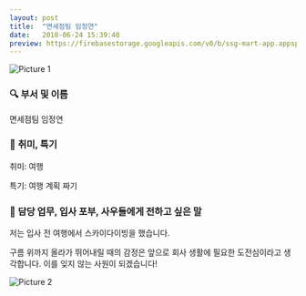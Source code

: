 ```yaml
---
layout: post
title:  "면세점팀 임정연"
date:   2018-06-24 15:39:40
preview: https://firebasestorage.googleapis.com/v0/b/ssg-mart-app.appspot.com/o/%EB%8F%99%EA%B8%B0%EC%82%AC%EC%A7%84%2F191924.jpg?alt=media&token=7bf585ef-38d9-4b32-ba67-139486aec157
---
```


![Picture 1](https://firebasestorage.googleapis.com/v0/b/ssg-mart-app.appspot.com/o/%EC%85%80%EC%B9%B4%2F%EC%A0%95%EC%97%B01.jpg?alt=media&token=3c2e17e0-2611-4f07-b7dd-c0d0d9038f56)


### 🔍 **부서 및 이름**
    
   면세점팀 임정연

### 🔔 **취미, 특기**

   취미: 여행
    
   특기: 여행 계획 짜기

### 🔔 **담당 업무, 입사 포부, 사우들에게 전하고 싶은 말**
 
  저는 입사 전 여행에서 스카이다이빙을 했습니다.
 
  구름 위까지 올라가 뛰어내릴 때의 감정은 앞으로 회사 생활에 필요한 도전심이라고 생각합니다. 이를 잊지 않는 사원이 되겠습니다!
  
![Picture 2](https://firebasestorage.googleapis.com/v0/b/ssg-mart-app.appspot.com/o/%EC%85%80%EC%B9%B4%2F%EC%A0%95%EC%97%B02.jpg?alt=media&token=a0bf17ad-d04a-487b-883f-db91a29c8973)